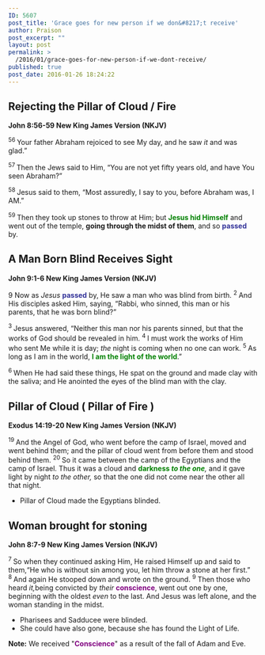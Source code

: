 ```yaml
---
ID: 5607
post_title: 'Grace goes for new person if we don&#8217;t receive'
author: Praison
post_excerpt: ""
layout: post
permalink: >
  /2016/01/grace-goes-for-new-person-if-we-dont-receive/
published: true
post_date: 2016-01-26 18:24:22
---
```

<h2><strong>Rejecting the Pillar of Cloud / Fire</strong></h2>
<strong><span class="passage-display-bcv">John 8:56-59
</span><span class="passage-display-version">New King James Version (NKJV)</span></strong>

<span id="en-NKJV-26438" class="text John-8-56"><sup class="versenum">56 </sup><span class="woj">Your father Abraham rejoiced to see My day, and he saw <i>it</i> and was glad.”</span></span>

<span id="en-NKJV-26439" class="text John-8-57"><sup class="versenum">57 </sup>Then the Jews said to Him, “You are not yet fifty years old, and have You seen Abraham?”</span>

<span id="en-NKJV-26440" class="text John-8-58"><sup class="versenum">58 </sup>Jesus said to them, <span class="woj">“Most assuredly, I say to you, before Abraham was, I AM.”</span></span>

<span id="en-NKJV-26441" class="text John-8-59"><sup class="versenum">59 </sup>Then they took up stones to throw at Him; but <span style="color: #008000;"><strong>Jesus hid Himself</strong></span> and went out of the temple, <strong>going through the midst of them</strong>, and so <span style="color: #333399;"><strong>passed</strong> </span>by.</span>
<h2><strong><span id="en-NKJV-26442" class="text John-9-1">A Man Born Blind Receives Sight</span></strong></h2>
<strong><span class="passage-display-bcv">John 9:1-6
</span><span class="passage-display-version">New King James Version (NKJV)</span></strong>
<p class="chapter-1"><span class="text John-9-1"><span class="chapternum">9 </span>Now as <i>Jesus</i> <span style="color: #333399;"><strong>passed</strong> </span>by, He saw a man who was blind from birth. </span><span id="en-NKJV-26443" class="text John-9-2"><sup class="versenum">2 </sup>And His disciples asked Him, saying, “Rabbi, who sinned, this man or his parents, that he was born blind?”</span></p>
<span id="en-NKJV-26444" class="text John-9-3"><sup class="versenum">3 </sup>Jesus answered, <span class="woj">“Neither this man nor his parents sinned, but that the works of God should be revealed in him.</span> </span><span id="en-NKJV-26445" class="text John-9-4"><sup class="versenum">4 </sup><span class="woj">I</span><span class="woj"> must work the works of Him who sent Me while it is day; <i>the</i> night is coming when no one can work.</span> </span><span id="en-NKJV-26446" class="text John-9-5"><sup class="versenum">5 </sup><span class="woj">As long as I am in the world, <span style="color: #008000;"><strong>I am the light of the world</strong></span>.”</span></span>

<span id="en-NKJV-26447" class="text John-9-6"><sup class="versenum">6 </sup>When He had said these things, He spat on the ground and made clay with the saliva; and He anointed the eyes of the blind man with the clay.</span>
<h2><strong>Pillar of Cloud ( Pillar of Fire )</strong></h2>
<strong><span class="passage-display-bcv">Exodus 14:19-20
</span><span class="passage-display-version">New King James Version (NKJV)</span></strong>

<span id="en-NKJV-1909" class="text Exod-14-19"><sup class="versenum">19 </sup>And the Angel of God, who went before the camp of Israel, moved and went behind them; and the pillar of cloud went from before them and stood behind them. </span><span id="en-NKJV-1910" class="text Exod-14-20"><sup class="versenum">20 </sup>So it came between the camp of the Egyptians and the camp of Israel. Thus it was a cloud and <span style="color: #008000;"><strong>darkness </strong></span><i><span style="color: #008000;"><strong>to the one</strong></span>,</i> and it gave light by night <i>to the other,</i> so that the one did not come near the other all that night.</span>
<ul>
	<li>Pillar of Cloud made the Egyptians blinded.</li>
</ul>
<h2><strong>Woman brought for stoning</strong></h2>
<strong><span class="passage-display-bcv">John 8:7-9
</span><span class="passage-display-version">New King James Version (NKJV)</span></strong>

<span id="en-NKJV-26389" class="text John-8-7"><sup class="versenum">7 </sup>So when they continued asking Him, He raised Himself up and said to them,<span class="woj">“He who is without sin among you, let him throw a stone at her first.”</span> </span><span id="en-NKJV-26390" class="text John-8-8"><sup class="versenum">8 </sup>And again He stooped down and wrote on the ground. </span><span id="en-NKJV-26391" class="text John-8-9"><sup class="versenum">9 </sup>Then those who heard <i>it,</i>being convicted by <i>their</i> <span style="color: #800080;"><strong>conscience</strong></span>, went out one by one, beginning with the oldest <i>even</i> to the last. And Jesus was left alone, and the woman standing in the midst.</span>
<ul>
	<li>Pharisees and Sadducee were blinded.</li>
	<li>She could have also gone, because she has found the Light of Life.</li>
</ul>
<strong>Note:</strong> We received "<strong><span style="color: #800080;">Conscience</span></strong>" as a result of the fall of Adam and Eve.